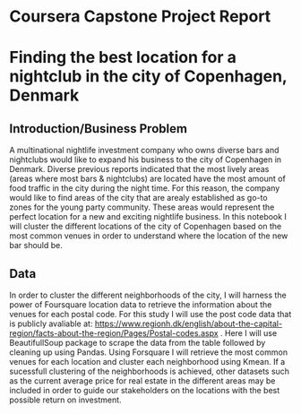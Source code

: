 # Coursera Capstone Project Report
# Finding the best location for a nightclub in the city of Copenhagen, Denmark

## Introduction/Business Problem

A multinational nightlife investment company who owns diverse bars and nightclubs would like to expand his business to the city of Copenhagen in Denmark. Diverse previous reports indicated that the most lively areas (areas where most bars & nightclubs) are located have the most amount of food traffic in the city during the night time. For this reason, the company would like to find areas of the city that are arealy established as go-to zones for the young party community. These areas would represent the perfect location for a new and exciting nightlife business. In this notebook I will cluster the different locations of the city of Copenhagen based on the most common venues in order to understand where the location of the new bar should be. 

## Data

In order to cluster the different neighborhoods of the city, I will harness the power of Foursquare location data to retrieve the information about the venues for each postal code. For this study I will use the post code data that is publicly avaliable at:
https://www.regionh.dk/english/about-the-capital-region/facts-about-the-region/Pages/Postal-codes.aspx . Here I will use BeautifullSoup package to scrape the data from the table followed by cleaning up using Pandas. Using Forsquare I will retrieve the most common venues for each location and cluster each neighborhood using Kmean. If a sucessfull clustering of the neighborhoods is achieved, other datasets such as the current average price for real estate in the different areas may be included in order to guide our stakeholders on the locations with the best possible return on investment. 
